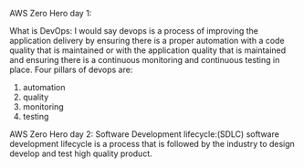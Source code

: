 AWS Zero Hero day 1:

What is DevOps:
I would say devops is a process of improving the application delivery by ensuring there is a proper automation with a code quality that is maintained or with the application quality that is maintained and ensuring there is a continuous monitoring and continuous testing in place. 
Four pillars of devops are:
1. automation
2. quality
3. monitoring
4. testing

AWS Zero Hero day 2:
Software Development lifecycle:(SDLC)
software development lifecycle is a process that is followed by the industry to design
develop and test high quality product.
